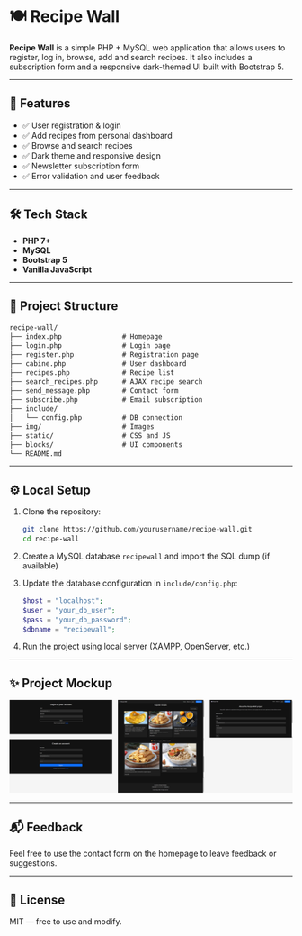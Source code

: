 # 🍽️ Recipe Wall

**Recipe Wall** is a simple PHP + MySQL web application that allows users to register, log in, browse, add and search recipes. It also includes a subscription form and a responsive dark-themed UI built with Bootstrap 5.

---

## 🚀 Features

- ✅ User registration & login
- ✅ Add recipes from personal dashboard
- ✅ Browse and search recipes
- ✅ Dark theme and responsive design
- ✅ Newsletter subscription form
- ✅ Error validation and user feedback

---

## 🛠️ Tech Stack

- **PHP 7+**
- **MySQL**
- **Bootstrap 5**
- **Vanilla JavaScript**

---

## 📁 Project Structure

```
recipe-wall/
├── index.php               # Homepage
├── login.php               # Login page
├── register.php            # Registration page
├── cabine.php              # User dashboard
├── recipes.php             # Recipe list
├── search_recipes.php      # AJAX recipe search
├── send_message.php        # Contact form
├── subscribe.php           # Email subscription
├── include/
│   └── config.php          # DB connection
├── img/                    # Images
├── static/                 # CSS and JS
├── blocks/                 # UI components
└── README.md
```

---

## ⚙️ Local Setup

1. Clone the repository:
   ```bash
   git clone https://github.com/yourusername/recipe-wall.git
   cd recipe-wall
   ```

2. Create a MySQL database `recipewall` and import the SQL dump (if available)

3. Update the database configuration in `include/config.php`:
   ```php
   $host = "localhost";
   $user = "your_db_user";
   $pass = "your_db_password";
   $dbname = "recipewall";
   ```

4. Run the project using local server (XAMPP, OpenServer, etc.)

---

## ✨ Project Mockup
![Mockup](docs/mockup.png)


---

## 📬 Feedback

Feel free to use the contact form on the homepage to leave feedback or suggestions.

---

## 📜 License

MIT — free to use and modify.
